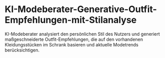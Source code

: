 # KI-Modeberater-Generative-Outfit-Empfehlungen-mit-Stilanalyse
KI-Modeberater analysiert den persönlichen Stil des Nutzers und generiert maßgeschneiderte Outfit-Empfehlungen, die auf den vorhandenen Kleidungsstücken im Schrank basieren und aktuelle Modetrends berücksichtigen.
